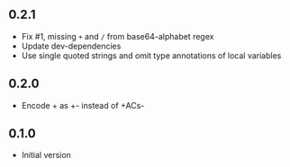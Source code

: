 ## 0.2.1

- Fix #1, missing `+` and `/` from base64-alphabet regex
- Update dev-dependencies
- Use single quoted strings and omit type annotations of local variables

## 0.2.0

- Encode + as +- instead of +ACs-

## 0.1.0

- Initial version

